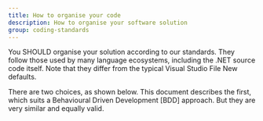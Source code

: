 ```yaml
---
title: How to organise your code
description: How to organise your software solution
group: coding-standards
---
```


You SHOULD organise your solution according to our standards. They follow those used by many language ecosystems, including the .NET source code itself. Note that they differ from the typical Visual Studio File New defaults.

There are two choices, as shown below. This document describes the first, which suits a Behavioural 
Driven Development [BDD] approach. But they are very similar and equally valid.